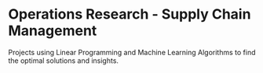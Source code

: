 # Operations Research - Supply Chain Management
Projects using Linear Programming and Machine Learning Algorithms to find the optimal solutions and insights.
